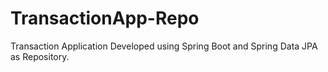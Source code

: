 # TransactionApp-Repo
Transaction Application Developed using Spring Boot and Spring Data JPA as Repository.
